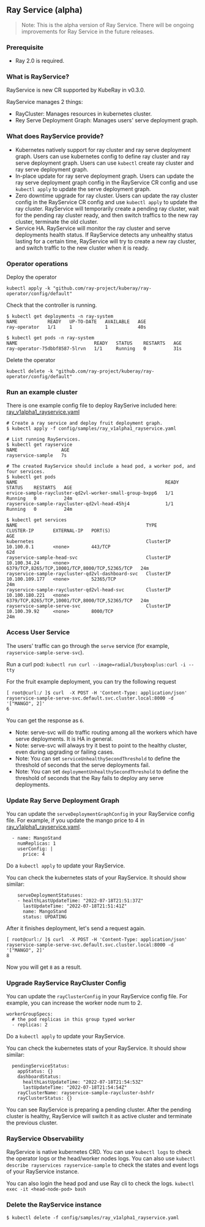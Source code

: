 ## Ray Service (alpha)

> Note: This is the alpha version of Ray Service. There will be ongoing improvements for Ray Service in the future releases.

### Prerequisite

* Ray 2.0 is required.

### What is RayService?

RayService is new CR supported by KubeRay in v0.3.0.

RayService manages 2 things:
* RayCluster: Manages resources in kubernetes cluster.
* Rey Serve Deployment Graph: Manages users' serve deployment graph.

### What does RayService provide?

* Kubernetes natively support for ray cluster and ray serve deployment graph. Users can use kubernetes config to define ray cluster and ray serve deployment graph. Users can use `kubectl` create ray cluster and ray serve deployment graph.  
* In-place update for ray serve deployment graph. Users can update the ray serve deployment graph config in the RayService CR config and use `kubectl apply` to update the serve deployment graph.
* Zero downtime upgrade for ray cluster. Users can update the ray cluster config in the RayService CR config and use `kubectl apply` to update the ray cluster. RayService will temporarily create a pending ray cluster, wait for the pending ray cluster ready, and then switch traffics to the new ray cluster, terminate the old cluster. 
* Service HA. RayService will monitor the ray cluster and serve deployments health status. If RayService detects any unhealthy status lasting for a certain time, RayService will try to create a new ray cluster, and switch traffic to the new cluster when it is ready.

### Operator operations

Deploy the operator

`kubectl apply -k "github.com/ray-project/kuberay/ray-operator/config/default"`

Check that the controller is running.

```shell
$ kubectl get deployments -n ray-system
NAME           READY   UP-TO-DATE   AVAILABLE   AGE
ray-operator   1/1     1            1           40s

$ kubectl get pods -n ray-system
NAME                            READY   STATUS    RESTARTS   AGE
ray-operator-75dbbf8587-5lrvn   1/1     Running   0          31s
```

Delete the operator

`kubectl delete -k "github.com/ray-project/kuberay/ray-operator/config/default"`

### Run an example cluster

There is one example config file to deploy RaySerive included here:
[ray_v1alpha1_rayservice.yaml](https://github.com/ray-project/kuberay/blob/master/ray-operator/config/samples/ray_v1alpha1_rayservice.yaml)

```shell
# Create a ray service and deploy fruit deployment graph.
$ kubectl apply -f config/samples/ray_v1alpha1_rayservice.yaml
```

```shell
# List running RayServices.
$ kubectl get rayservice
NAME                AGE
rayservice-sample   7s
```

```shell
# The created RayService should include a head pod, a worker pod, and four services.
$ kubectl get pods
NAME                                                      READY   STATUS    RESTARTS   AGE
ervice-sample-raycluster-qd2vl-worker-small-group-bxpp6   1/1     Running   0          24m
rayservice-sample-raycluster-qd2vl-head-45hj4             1/1     Running   0          24m

$ kubectl get services
NAME                                               TYPE        CLUSTER-IP       EXTERNAL-IP   PORT(S)                                          AGE
kubernetes                                         ClusterIP   10.100.0.1       <none>        443/TCP                                          62d
rayservice-sample-head-svc                         ClusterIP   10.100.34.24     <none>        6379/TCP,8265/TCP,10001/TCP,8000/TCP,52365/TCP   24m
rayservice-sample-raycluster-qd2vl-dashboard-svc   ClusterIP   10.100.109.177   <none>        52365/TCP                                        24m
rayservice-sample-raycluster-qd2vl-head-svc        ClusterIP   10.100.180.221   <none>        6379/TCP,8265/TCP,10001/TCP,8000/TCP,52365/TCP   24m
rayservice-sample-serve-svc                        ClusterIP   10.100.39.92     <none>        8000/TCP                                         24m
```

### Access User Service

The users' traffic can go through the `serve` service (for example, `rayservice-sample-serve-svc`).

Run a curl pod:
`kubectl run curl --image=radial/busyboxplus:curl -i --tty`

For the fruit example deployment, you can try the following request
```shell
[ root@curl:/ ]$ curl  -X POST -H 'Content-Type: application/json' rayservice-sample-serve-svc.default.svc.cluster.local:8000 -d '["MANGO", 2]'
6
```
You can get the response as `6`.

* Note: serve-svc will do traffic routing among all the workers which have serve deployments. It is HA in general.
* Note: serve-svc will always try it best to point to the healthy cluster, even during upgrading or failing cases.
* Note: You can set `serviceUnhealthySecondThreshold` to define the threshold of seconds that the serve deployments fail.
* Note: You can set `deploymentUnhealthySecondThreshold` to define the threshold of seconds that the Ray fails to deploy any serve deployments.

### Update Ray Serve Deployment Graph

You can update the `serveDeploymentGraphConfig` in your RayService config file.
For example, if you update the mango price to 4 in [ray_v1alpha1_rayservice.yaml](https://github.com/ray-project/kuberay/blob/master/ray-operator/config/samples/ray_v1alpha1_rayservice.yaml).
```shell
  - name: MangoStand
    numReplicas: 1
    userConfig: |
      price: 4
```

Do a `kubectl apply` to update your RayService.

You can check the kubernetes stats of your RayService. It should show similar:
```shell
    serveDeploymentStatuses:
    - healthLastUpdateTime: "2022-07-18T21:51:37Z"
      lastUpdateTime: "2022-07-18T21:51:41Z"
      name: MangoStand
      status: UPDATING
```

After it finishes deployment, let's send a request again.
```shell
[ root@curl:/ ]$ curl  -X POST -H 'Content-Type: application/json' rayservice-sample-serve-svc.default.svc.cluster.local:8000 -d '["MANGO", 2]'
8
```
Now you will get `8` as a result.

### Upgrade RayService RayCluster Config
You can update the `rayClusterConfig` in your RayService config file.
For example, you can increase the worker node num to 2.
```shell
workerGroupSpecs:
  # the pod replicas in this group typed worker
  - replicas: 2
```

Do a `kubectl apply` to update your RayService.

You can check the kubernetes stats of your RayService. It should show similar:
```shell
  pendingServiceStatus:
    appStatus: {}
    dashboardStatus:
      healthLastUpdateTime: "2022-07-18T21:54:53Z"
      lastUpdateTime: "2022-07-18T21:54:54Z"
    rayClusterName: rayservice-sample-raycluster-bshfr
    rayClusterStatus: {}
```
You can see RayService is preparing a pending cluster. After the pending cluster is healthy, RayService will switch it as active cluster and terminate the previous cluster.

### RayService Observability
RayService is native kubernetes CRD. You can use `kubectl logs` to check the operator logs or the head/worker nodes logs.
You can also use `kubectl describe rayservices rayservice-sample` to check the states and event logs of your RayService instance.

You can also login the head pod and use Ray cli to check the logs.
`kubectl exec -it <head-node-pod> bash`

### Delete the RayService instance
`$ kubectl delete -f config/samples/ray_v1alpha1_rayservice.yaml`